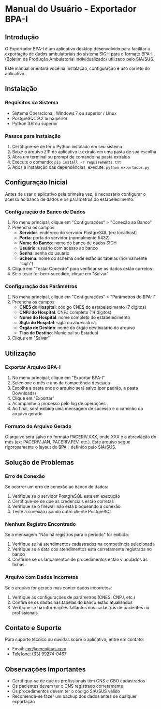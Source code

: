 # Manual do Usuário - Exportador BPA-I

## Introdução

O Exportador BPA-I é um aplicativo desktop desenvolvido para facilitar a exportação de dados ambulatoriais do sistema SIGH para o formato BPA-I (Boletim de Produção Ambulatorial Individualizado) utilizado pelo SIA/SUS.

Este manual orientará você na instalação, configuração e uso correto do aplicativo.

## Instalação

### Requisitos do Sistema

- Sistema Operacional: Windows 7 ou superior / Linux
- PostgreSQL 9.2 ou superior
- Python 3.6 ou superior

### Passos para Instalação

1. Certifique-se de ter o Python instalado em seu sistema
2. Baixe o arquivo ZIP do aplicativo e extraia em uma pasta de sua escolha
3. Abra um terminal ou prompt de comando na pasta extraída
4. Execute o comando: `pip install -r requirements.txt`
5. Após a instalação das dependências, execute: `python exportador.py`

## Configuração Inicial

Antes de usar o aplicativo pela primeira vez, é necessário configurar o acesso ao banco de dados e os parâmetros do estabelecimento.

### Configuração do Banco de Dados

1. No menu principal, clique em "Configurações" > "Conexão ao Banco"
2. Preencha os campos:
   - **Servidor**: endereço do servidor PostgreSQL (ex: localhost)
   - **Porta**: porta do servidor (normalmente 5432)
   - **Nome do Banco**: nome do banco de dados SIGH
   - **Usuário**: usuário com acesso ao banco
   - **Senha**: senha do usuário
   - **Schema**: nome do schema onde estão as tabelas (normalmente "sigh")
3. Clique em "Testar Conexão" para verificar se os dados estão corretos
4. Se o teste for bem-sucedido, clique em "Salvar"

### Configuração dos Parâmetros

1. No menu principal, clique em "Configurações" > "Parâmetros do BPA-I"
2. Preencha os campos:
   - **CNES do Hospital**: código CNES do estabelecimento (7 dígitos)
   - **CNPJ do Hospital**: CNPJ completo (14 dígitos)
   - **Nome do Hospital**: nome completo do estabelecimento
   - **Sigla do Hospital**: sigla ou abreviatura
   - **Órgão de Destino**: nome do órgão destinatário do arquivo
   - **Tipo de Destino**: Municipal ou Estadual
3. Clique em "Salvar"

## Utilização

### Exportar Arquivo BPA-I

1. No menu principal, clique em "Exportar BPA-I"
2. Selecione o mês e ano da competência desejada
3. Escolha a pasta onde o arquivo será salvo (por padrão, a pasta Downloads)
4. Clique em "Exportar"
5. Acompanhe o processo pelo log de operações
6. Ao final, será exibida uma mensagem de sucesso e o caminho do arquivo gerado

### Formato do Arquivo Gerado

O arquivo será salvo no formato PACERIV.XXX, onde XXX é a abreviação do mês (ex: PACERIV.JAN, PACERIV.FEV, etc.). Este arquivo segue rigorosamente o layout do BPA-I definido pelo SIA/SUS.

## Solução de Problemas

### Erro de Conexão

Se ocorrer um erro de conexão ao banco de dados:
1. Verifique se o servidor PostgreSQL está em execução
2. Certifique-se de que as credenciais estão corretas
3. Verifique se o firewall não está bloqueando a conexão
4. Teste a conexão usando outro cliente PostgreSQL

### Nenhum Registro Encontrado

Se a mensagem "Não há registros para o período" for exibida:
1. Verifique se há atendimentos cadastrados na competência selecionada
2. Verifique se a data dos atendimentos está corretamente registrada no banco
3. Confirme se os lançamentos de procedimentos estão vinculados às fichas

### Arquivo com Dados Incorretos

Se o arquivo for gerado mas conter dados incorretos:
1. Verifique as configurações de parâmetros (CNES, CNPJ, etc.)
2. Confira se os dados nas tabelas do banco estão atualizados
3. Verifique se há informações faltantes nos cadastros de pacientes ou profissionais

## Contato e Suporte

Para suporte técnico ou dúvidas sobre o aplicativo, entre em contato:
- Email: cer@cercolinas.com
- Telefone: (63) 99274-0467

## Observações Importantes

- Certifique-se de que os profissionais têm CNS e CBO cadastrados
- Os pacientes devem ter o CNS registrado corretamente
- Os procedimentos devem ter o código SIA/SUS válido
- Recomenda-se fazer um backup dos dados antes de qualquer exportação